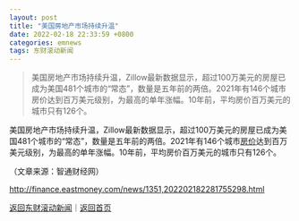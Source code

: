 ```yaml
---
layout: post
title: "美国房地产市场持续升温"
date: 2022-02-18 22:33:59 +0800
categories: emnews
tags: 东财滚动新闻
---
```

> 美国房地产市场持续升温，Zillow最新数据显示，超过100万美元的房屋已成为美国481个城市的“常态”，数量是五年前的两倍。2021年有146个城市房价达到百万美元级别，为最高的单年涨幅。10年前，平均房价百万美元的城市只有126个。

<p>美国房地产市场持续升温，Zillow最新数据显示，超过100万美元的房屋已成为美国481个城市的“常态”，数量是五年前的两倍。2021年有146个城市<span id="Info.3325"><a href="http://data.eastmoney.com/cjsj/newhouse.html" class="infokey">房价</a></span>达到百万美元级别，为最高的单年涨幅。10年前，平均房价百万美元的城市只有126个。</p><p class="em_media">（文章来源：智通财经网）</p>

<http://finance.eastmoney.com/news/1351,202202182281755298.html>

[返回东财滚动新闻](//finews.withounder.com/emnews/)｜[返回首页](//finews.withounder.com/)